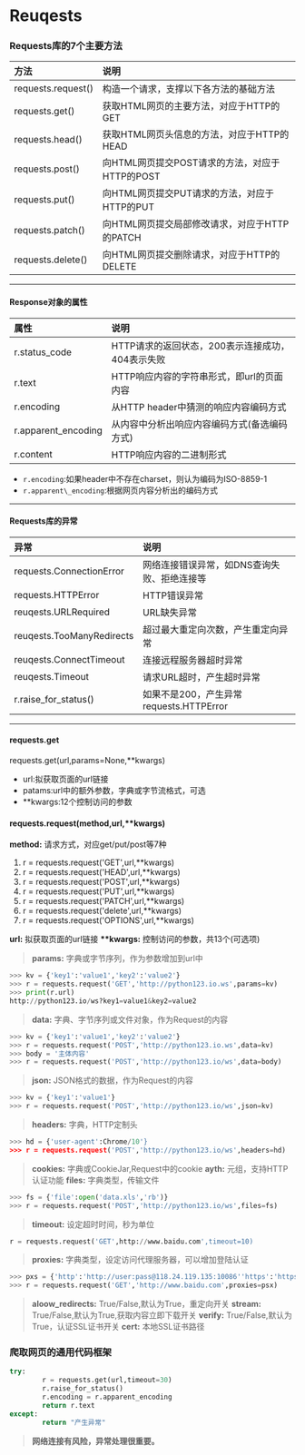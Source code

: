 # Reuqests
### Requests库的7个主要方法

| 方法 | 说明 |
| :- | :- |
| requests.request() | 构造一个请求，支撑以下各方法的基础方法 |
| requests.get() | 获取HTML网页的主要方法，对应于HTTP的GET |
| requests.head() | 获取HTML网页头信息的方法，对应于HTTP的HEAD |
| requests.post() | 向HTML网页提交POST请求的方法，对应于HTTP的POST |
| requests.put() | 向HTML网页提交PUT请求的方法，对应于HTTP的PUT |
| requests.patch() | 向HTML网页提交局部修改请求，对应于HTTP的PATCH |
| requests.delete() | 向HTML网页提交删除请求，对应于HTTP的DELETE |
---
#### Response对象的属性
| 属性 | 说明 |
| :- | :- |
| r.status\_code | HTTP请求的返回状态，200表示连接成功，404表示失败 |
| r.text | HTTP响应内容的字符串形式，即url的页面内容 |
| r.encoding | 从HTTP header中猜测的响应内容编码方式  |
| r.apparent\_encoding | 从内容中分析出响应内容编码方式(备选编码方式) |
| r.content | HTTP响应内容的二进制形式 |

- `r.encoding`:如果header中不存在charset，则认为编码为ISO-8859-1
- `r.apparent\_encoding`:根据网页内容分析出的编码方式
---
#### Requests库的异常
| 异常 | 说明 |
| :- | :- |
| requests.ConnectionError | 网络连接错误异常，如DNS查询失败、拒绝连接等 |
| requests.HTTPError | HTTP错误异常 |
| reuqests.URLRequired | URL缺失异常 |
| reuqests.TooManyRedirects | 超过最大重定向次数，产生重定向异常 |
| reuqests.ConnectTimeout | 连接远程服务器超时异常 |
| reuqests.Timeout | 请求URL超时，产生超时异常 |
| r.raise\_for\_status() | 如果不是200，产生异常requests.HTTPError |
---
#### requests.get
requests.get(url,params=None,\*\*kwargs)
- url:拟获取页面的url链接
- patams:url中的额外参数，字典或字节流格式，可选
- \*\*kwargs:12个控制访问的参数

#### requests.request(method,url,\*\*kwargs)

**method:** 请求方式，对应get/put/post等7种
1. r = requests.request('GET',url,\*\*kwargs)
2. r = requests.request('HEAD',url,\*\*kwargs)
3. r = requests.request('POST',url,\*\*kwargs)
4. r = requests.request('PUT',url,\*\*kwargs)
5. r = requests.request('PATCH',url,\*\*kwargs)
6. r = requests.request('delete',url,\*\*kwargs)
7. r = requests.request('OPTIONS',url,\*\*kwargs)

**url:** 拟获取页面的url链接
**\*\*kwargs:** 控制访问的参数，共13个(可选项)
> **params:** 字典或字节序列，作为参数增加到url中
```python
>>> kv = {'key1':'value1','key2':'value2'}
>>> r = requests.request('GET','http://python123.io.ws',params=kv)
>>> print(r.url)
http://python123.io/ws?key1=value1&key2=value2
```
> **data:** 字典、字节序列或文件对象，作为Request的内容
```python
>>> kv = {'key1':'value1','key2':'value2'}
>>> r = requests.request('POST','http://python123.io.ws',data=kv)
>>> body = '主体内容' 
>>> r = requests.request('POST','http://python123.io/ws',data=body)
```
> **json:** JSON格式的数据，作为Request的内容
```python
>>> kv = {'key1':'value1'}
>>> r = requests.request('POST','http://python123.io/ws',json=kv)
```
> **headers:** 字典，HTTP定制头
```python
>>> hd = {'user-agent':Chrome/10'}
>>> r = requests.request('POST','http://python123.io/ws',headers=hd)
```
> **cookies:** 字典或CookieJar,Request中的cookie
> **ayth:** 元组，支持HTTP认证功能
> **files:** 字典类型，传输文件
```python
>>> fs = {'file':open('data.xls','rb')}
>>> r = requests.request('POST','http://python123.io/ws',files=fs)
```
> **timeout:** 设定超时时间，秒为单位
```python
r = requests.request('GET',http://www.baidu.com',timeout=10)
```
> **proxies:** 字典类型，设定访问代理服务器，可以增加登陆认证
```python
>>> pxs = {'http':'http://user:pass@118.24.119.135:10086''https':'https://118.24.119.135'}
>>> r = requests.request('GET','http://www.baidu.com',proxies=psx)
```
> **aloow\_redirects:** True/False,默认为True，重定向开关
> **stream:** True/False,默认为True,获取内容立即下载开关
> **verify:** True/False,默认为True，认证SSL证书开关
> **cert:** 本地SSL证书路径

### 爬取网页的通用代码框架
```python
try:
        r = requests.get(url,timeout=30)
        r.raise_for_status()
        r.encoding = r.apparent_encoding
        return r.text
except:
        return "产生异常"
```        
> **网络连接有风险，异常处理很重要。**
